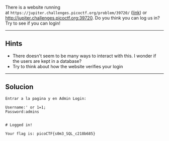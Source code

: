 There is a website running at `https://jupiter.challenges.picoctf.org/problem/39720/` ([link](https://jupiter.challenges.picoctf.org/problem/39720/)) or http://jupiter.challenges.picoctf.org:39720. Do you think you can log us in? Try to see if you can login!
_______________
## Hints
* There doesn't seem to be many ways to interact with this. I wonder if the users are kept in a database?
* Try to think about how the website verifies your login
___________
## Solucion

```
Entrar a la pagina y en Admin Login:

Username:' or 1=1;
Password:admins


# Logged in!

Your flag is: picoCTF{s0m3_SQL_c218b685}

```


